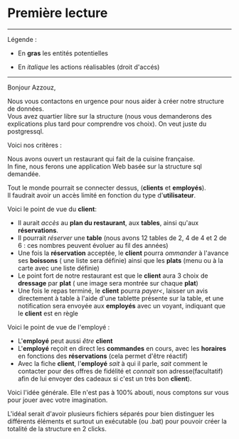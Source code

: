 # Première lecture

---

Légende : 

- En **gras** les entités potentielles

- En *italique* les actions réalisables (droit d'accés)

---

Bonjour Azzouz,

Nous vous contactons en urgence pour nous aider à créer notre structure de données.  
Vous avez quartier libre sur la structure (nous vous demanderons des explications plus tard pour comprendre vos choix). On veut juste du postgressql.

Voici nos critères : 

Nous avons ouvert un restaurant qui fait de la cuisine française.  
In fine, nous ferons une application Web basée sur la structure sql demandée.  

Tout le monde pourrait se connecter dessus, (**clients** et **employés**).  
Il faudrait avoir un accès limité en fonction du type d'**utilisateur**.

Voici le point de vue du **client**:   
- Il aurait *accès* au **plan du restaurant**, aux **tables**, ainsi qu'aux **réservations**.
- Il pourrait *réserver* une **table** (nous avons 12 tables de 2, 4 de 4 et 2 de 6 : ces nombres peuvent évoluer au fil des années)
- Une fois la **réservation** acceptée, le **client** pourra *ommander* à l'avance ses **boissons** ( une liste sera définie) ainsi que les **plats** (menu ou à la carte avec une liste définie)
- Le point fort de notre restaurant est que le **client** aura 3 choix de **dressage** par **plat** ( une image sera montrée sur chaque **plat**)
- Une fois le repas terminé, le **client** pourra *payer<*, laisser un avis directement à table à l'aide d'une tablette présente sur la table, et une notification sera envoyée aux **employés** avec un voyant, indiquant que le **client** est en règle

Voici le point de vue de l'employé :
- L'**employé** peut aussi *être* **client**
- L'**employé** reçoit en direct les **commandes** en cours, avec les **horaires** en fonctions des **réservations** (cela permet d'être réactif)
- Avec la fiche **client**, l'**employé** *sait* à qui il parle, *sait* comment le contacter pour des offres de fidélité et *connait* son adresse(facultatif) afin de lui envoyer des cadeaux si c'est un très bon **client**).

Voici l'idée générale. Elle n'est pas à 100% abouti, nous comptons sur vous pour jouer avec votre imagination.

L'idéal serait d'avoir plusieurs fichiers séparés pour bien distinguer les différents éléments et surtout un exécutable (ou .bat) pour pouvoir créer la totalité de la structure en 2 clicks.
